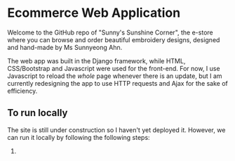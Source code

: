 # Ecommerce Web Application

Welcome to the GitHub repo of "Sunny's Sunshine Corner", the e-store where you can browse and order beautiful embroidery designs, designed and hand-made by Ms Sunnyeong Ahn.

The web app was built in the Django framework, while HTML, CSS/Bootstrap and Javascript were used for the front-end. For now, I use Javascript to reload the *whole* page whenever there is an update, but I am currently redesigning the app to use HTTP requests and Ajax for the sake of efficiency.

## To run locally
The site is still under construction so I haven't yet deployed it. However, we can run it locally by following the following steps:

1. 

